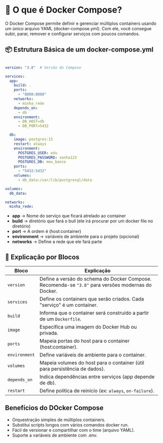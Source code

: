 # 🧩 O que é Docker Compose?

O Docker Compose permite definir e gerenciar múltiplos containers usando um único arquivo YAML (docker-compose.yml). Com ele, você consegue subir, parar, remover e configurar serviços com poucos comandos.

## 📦 Estrutura Básica de um **docker-compose.yml**

``` yaml

version: "3.8"  # Versão do Compose

services:
  app: 
    build: . 
    ports:
      - "8080:8080" 
    networks:
      - minha_rede
    depends_on:
      - db
    environment:
      - DB_HOST=db
      - DB_PORT=5432

  db:
    image: postgres:15
    restart: always
    environment:
      POSTGRES_USER: edu
      POSTGRES_PASSWORD: senha123
      POSTGRES_DB: meu_banco
    ports:
      - "5432:5432"
    volumes:
      - db_data:/var/lib/postgresql/data

volumes:
  db_data:

networks:
  minha_rede:

```

- **app** -> Nome do serviço que ficará atrelado ao container
- **build** -> diretório que fará o buil (ele irá procurar por um docker file no diretório)
- **port** -> A ordem é (host:container)
- **environment** -> variáveis de ambiente para o projeto (opcional)
- **networks** -> Define a rede que ele fará parte

## 🎯 Explicação por Blocos

| Bloco         | Explicação                                                                                         |
| ------------- | -------------------------------------------------------------------------------------------------- |
| `version`     | Define a versão do schema do Docker Compose. Recomenda-se `"3.8"` para versões modernas do Docker. |
| `services`    | Define os containers que serão criados. Cada "serviço" é um container.                             |
| `build`       | Informa que o container será construído a partir de um `Dockerfile`.                               |
| `image`       | Especifica uma imagem do Docker Hub ou privada.                                                    |
| `ports`       | Mapeia portas do host para o container (host\:container).                                          |
| `environment` | Define variáveis de ambiente para o container.                                                     |
| `volumes`     | Mapeia volumes do host para o container (útil para persistência de dados).                         |
| `depends_on`  | Indica dependências entre serviços (app depende de db).                                            |
| `restart`     | Define política de reinício (ex: `always`, `on-failure`).                                          |

## Benefícios do DOcker Compose

- Orquestração simples de múltiplos containers.
- Substitui scripts longos com vários comandos docker run.
- Fácil de versionar e compartilhar com o time (arquivo YAML).
- Suporte a variáveis de ambiente com .env.